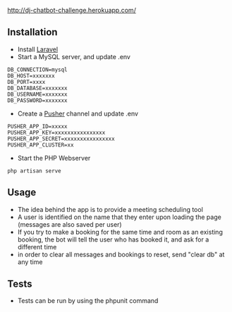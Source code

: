 http://dj-chatbot-challenge.herokuapp.com/

## Installation

- Install [Laravel](https://laravel.com/docs/5.8/installation)
- Start a MySQL server, and update .env
```
DB_CONNECTION=mysql
DB_HOST=xxxxxxx
DB_PORT=xxxx
DB_DATABASE=xxxxxxx
DB_USERNAME=xxxxxxx
DB_PASSWORD=xxxxxxx
```
- Create a [Pusher](https://pusher.com/) channel and update .env
```
PUSHER_APP_ID=xxxxx
PUSHER_APP_KEY=xxxxxxxxxxxxxxxx
PUSHER_APP_SECRET=xxxxxxxxxxxxxxxx
PUSHER_APP_CLUSTER=xx
```
- Start the PHP Webserver
```
php artisan serve
```

## Usage
- The idea behind the app is to provide a meeting scheduling tool
- A user is identified on the name that they enter upon loading the page (messages are also saved per user)
- If you try to make a booking for the same time and room as an existing booking, the bot will tell the user who has booked it, and ask for a different time
- in order to clear all messages and bookings to reset, send "clear db" at any time

## Tests

- Tests can be run by using the phpunit command
